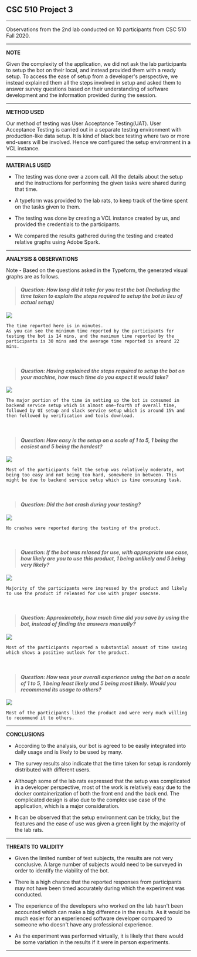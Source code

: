 ## CSC 510 Project 3

---
Observations from the 2nd lab conducted on 10 participants from CSC 510 Fall 2020.

---
**NOTE**

Given the complexity of the application, we did not ask the lab participants to setup the bot on their local, and instead provided them with a ready setup. To access the ease of setup from a developer's perspective, we instead explained them all the steps involved in setup and asked them to answer survey questions based on their understanding of software development and the information provided during the session.

---
**METHOD USED**

Our method of testing was User Acceptance Testing(UAT). User Acceptance Testing is carried out in a separate testing environment with production-like data setup. It is kind of black box testing where two or more end-users will be involved. Hence we configured the setup environment in a VCL instance. 

---
**MATERIALS USED**

 - The testing was done over a zoom call. All the details about the setup and the instructions for performing the given tasks were shared during that time.

 - A typeform was provided to the lab rats, to keep track of the time spent on the tasks given to them.

 - The testing was done by creating a VCL instance created by us, and provided the credentials to the participants.
 
 - We compared the results gathered during the testing and created relative graphs using Adobe Spark. 

---
**ANALYSIS & OBSERVATIONS**

Note - Based on the questions asked in the Typeform, the generated visual graphs are as follows. 


> #### *Question: How long did it take for you test the bot (Including the time taken to explain the steps required to setup the bot in lieu of actual setup)*

<img src="https://i.imgur.com/U3wJSvJ.png" />

~~~
The time reported here is in minutes.
As you can see the minimum time reported by the participants for testing the bot is 14 mins, and the maximum time reported by the participants is 30 mins and the average time reported is around 22 mins.
~~~
</br>

> #### *Question: Having explained the steps required to setup the bot on your machine, how much time do you expect it would take?*


<img src="https://i.imgur.com/ZgON2mf.png" />

~~~
The major portion of the time in setting up the bot is consumed in backend service setup which is almost one-fourth of overall time, followed by UI setup and slack service setup which is around 15% and then followed by verification and tools download.
~~~
</br>

> #### *Question: How easy is the setup on a scale of 1 to 5, 1 being the easiest and 5 being the hardest?*

<img src="https://i.imgur.com/gI6rkTe.png" />

~~~
Most of the participants felt the setup was relatively moderate, not being too easy and not being too hard, somewhere in between. This might be due to backend service setup which is time consuming task.
~~~
</br>

> #### *Question: Did the bot crash during your testing?*

<img src="https://i.imgur.com/L4iy2PZ.png" />

~~~
No crashes were reported during the testing of the product.
~~~
</br>

> #### *Question: If the bot was relased for use, with appropriate use case, how likely are you to use this product, 1 being unlikely and 5 being very likely?*

<img src="https://i.imgur.com/VU42YLa.png" />

~~~
Majority of the participants were impressed by the product and likely to use the product if released for use with proper usecase.
~~~
</br>

> #### *Question: Approximately, how much time did you save by using the bot, instead of finding the answers manually?*

<img src="https://i.imgur.com/T9p5DP8.png" />

~~~
Most of the participants reported a substantial amount of time saving which shows a positive outlook for the product.
~~~
</br>

> #### *Question: How was your overall experience using the bot on a scale of 1 to 5, 1 being least likely and 5 being most likely. Would you recommend its usage to others?*

<img src="https://i.imgur.com/0DLNil7.png" />

~~~
Most of the participants liked the product and were very much willing to recommend it to others.
~~~

---
**CONCLUSIONS**

 - According to the analysis, our bot is agreed to be easily integrated into daily usage and is likely to be used by many. 
 
 - The survey results also indicate that the time taken for setup is randomly distributed with different users.

 - Although some of the lab rats expressed that the setup was complicated in a developer perspective, most of the work is relatively easy due to the docker containerization of both the front end and the back end. The complicated design is also due to the complex use case of the application, which is a major consideration.  

 - It can be observed that the setup environment can be tricky, but the features and the ease of use was given a green light by the majority of the lab rats. 

---
**THREATS TO VALIDITY**

 - Given the limited number of test subjects, the results are not very conclusive. A large number of subjects would need to be surveyed in order to identify the viability of the bot.
 
 - There is a high chance that the reported responses from participants may not have been timed accurately during which the experiment was conducted. 
 
 - The experience of the developers who worked on the lab hasn't been accounted which can make a big difference in the results. As it would be much easier for an experienced software developer compared to someone who doesn't have any professional experience. 

 - As the experiment was performed virtually, it is likely that there would be some variation in the results if it were in person experiments. 
 

---
